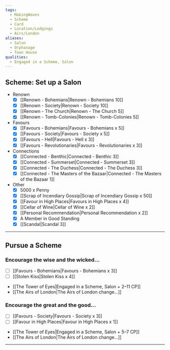 ```yaml
---
tags:
  - MakingWaves
  - Scheme
  - Card
  - Location/Lodgings
  - Airs/London
aliases:
  - Salon
  - Orphanage
  - Town House
qualities:
  - Engaged in a Scheme, Salon
---
```


## Scheme: Set up a Salon
- Renown
	- [x] [[Renown - Bohemians|Renown - Bohemians 10]]
	- [x] [[Renown - Society|Renown - Society 10]]
	- [x] [[Renown - The Church|Renown - The Church 5]]
	- [x] [[Renown - Tomb-Colonies|Renown - Tomb-Colonies 5]]
- Favours
	- [x] [[Favours - Bohemians|Favours - Bohemians x 5]]
	- [x] [[Favours - Society|Favours - Society x 5]]
	- [x] [[Favours - Hell|Favours - Hell x 3]]
	- [x] [[Favours - Revolutionaries|Favours - Revolutionaries x 3]]
- Connections
	- [x] [[Connected - Benthic|Connected - Benthic 3]]
	- [x] [[Connected - Summerset|Connected - Summerset 3]]
	- [x] [[Connected - The Duchess|Connected - The Duchess 3]]
	- [x] [[Connected - The Masters of the Bazaar|Connected - The Masters of the Bazaar 1]]
- Other
	- [x] 5000 x Penny
	- [x] [[Scrap of Incendiary Gossip|Scrap of Incendiary Gossip x 50]]
	- [x] [[Favour in High Places|Favours in High Places x 4]]
	- [x] [[Cellar of Wine|Cellar of Wine x 2]]
	- [x] [[Personal Recommendation|Personal Recommendation x 2]]
	- [x] A Member in Good Standing
	- [x] [[Scandal|Scandal 3]]
-----
## Pursue a Scheme 
### Encourage the wise and the wicked…
- [ ] [[Favours - Bohemians|Favours - Bohemians x 3]]
- [ ] [[Stolen Kiss|Stolen Kiss x 4]]
- [[The Tower of Eyes|Engaged in a Scheme, Salon + 2–11 CP]]
- [[The Airs of London|The Airs of London change…]]
### Encourage the great and the good…
- [ ] [[Favours - Society|Favours - Society x 3]]
- [ ] [[Favour in High Places|Favour in High Places x 1]]
- [[The Tower of Eyes|Engaged in a Scheme, Salon + 5–7 CP]]
- [[The Airs of London|The Airs of London change…]]
---

